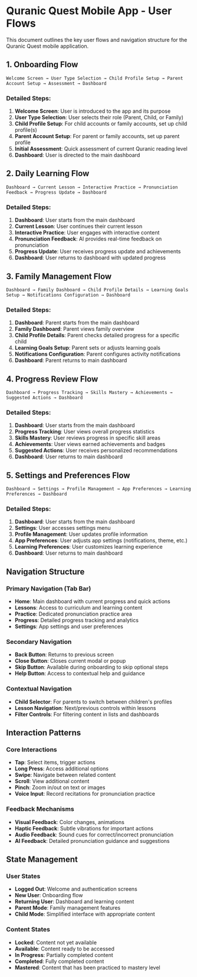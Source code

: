 # Quranic Quest Mobile App - User Flows

This document outlines the key user flows and navigation structure for the Quranic Quest mobile application.

## 1. Onboarding Flow

```
Welcome Screen → User Type Selection → Child Profile Setup → Parent Account Setup → Assessment → Dashboard
```

### Detailed Steps:
1. **Welcome Screen**: User is introduced to the app and its purpose
2. **User Type Selection**: User selects their role (Parent, Child, or Family)
3. **Child Profile Setup**: For child accounts or family accounts, set up child profile(s)
4. **Parent Account Setup**: For parent or family accounts, set up parent profile
5. **Initial Assessment**: Quick assessment of current Quranic reading level
6. **Dashboard**: User is directed to the main dashboard

## 2. Daily Learning Flow

```
Dashboard → Current Lesson → Interactive Practice → Pronunciation Feedback → Progress Update → Dashboard
```

### Detailed Steps:
1. **Dashboard**: User starts from the main dashboard
2. **Current Lesson**: User continues their current lesson
3. **Interactive Practice**: User engages with interactive content
4. **Pronunciation Feedback**: AI provides real-time feedback on pronunciation
5. **Progress Update**: User receives progress update and achievements
6. **Dashboard**: User returns to dashboard with updated progress

## 3. Family Management Flow

```
Dashboard → Family Dashboard → Child Profile Details → Learning Goals Setup → Notifications Configuration → Dashboard
```

### Detailed Steps:
1. **Dashboard**: Parent starts from the main dashboard
2. **Family Dashboard**: Parent views family overview
3. **Child Profile Details**: Parent checks detailed progress for a specific child
4. **Learning Goals Setup**: Parent sets or adjusts learning goals
5. **Notifications Configuration**: Parent configures activity notifications
6. **Dashboard**: Parent returns to main dashboard

## 4. Progress Review Flow

```
Dashboard → Progress Tracking → Skills Mastery → Achievements → Suggested Actions → Dashboard
```

### Detailed Steps:
1. **Dashboard**: User starts from the main dashboard
2. **Progress Tracking**: User views overall progress statistics
3. **Skills Mastery**: User reviews progress in specific skill areas
4. **Achievements**: User views earned achievements and badges
5. **Suggested Actions**: User receives personalized recommendations
6. **Dashboard**: User returns to main dashboard

## 5. Settings and Preferences Flow

```
Dashboard → Settings → Profile Management → App Preferences → Learning Preferences → Dashboard
```

### Detailed Steps:
1. **Dashboard**: User starts from the main dashboard
2. **Settings**: User accesses settings menu
3. **Profile Management**: User updates profile information
4. **App Preferences**: User adjusts app settings (notifications, theme, etc.)
5. **Learning Preferences**: User customizes learning experience
6. **Dashboard**: User returns to main dashboard

## Navigation Structure

### Primary Navigation (Tab Bar)
- **Home**: Main dashboard with current progress and quick actions
- **Lessons**: Access to curriculum and learning content
- **Practice**: Dedicated pronunciation practice area
- **Progress**: Detailed progress tracking and analytics
- **Settings**: App settings and user preferences

### Secondary Navigation
- **Back Button**: Returns to previous screen
- **Close Button**: Closes current modal or popup
- **Skip Button**: Available during onboarding to skip optional steps
- **Help Button**: Access to contextual help and guidance

### Contextual Navigation
- **Child Selector**: For parents to switch between children's profiles
- **Lesson Navigation**: Next/previous controls within lessons
- **Filter Controls**: For filtering content in lists and dashboards

## Interaction Patterns

### Core Interactions
- **Tap**: Select items, trigger actions
- **Long Press**: Access additional options
- **Swipe**: Navigate between related content
- **Scroll**: View additional content
- **Pinch**: Zoom in/out on text or images
- **Voice Input**: Record recitations for pronunciation practice

### Feedback Mechanisms
- **Visual Feedback**: Color changes, animations
- **Haptic Feedback**: Subtle vibrations for important actions
- **Audio Feedback**: Sound cues for correct/incorrect pronunciation
- **AI Feedback**: Detailed pronunciation guidance and suggestions

## State Management

### User States
- **Logged Out**: Welcome and authentication screens
- **New User**: Onboarding flow
- **Returning User**: Dashboard and learning content
- **Parent Mode**: Family management features
- **Child Mode**: Simplified interface with appropriate content

### Content States
- **Locked**: Content not yet available
- **Available**: Content ready to be accessed
- **In Progress**: Partially completed content
- **Completed**: Fully completed content
- **Mastered**: Content that has been practiced to mastery level
